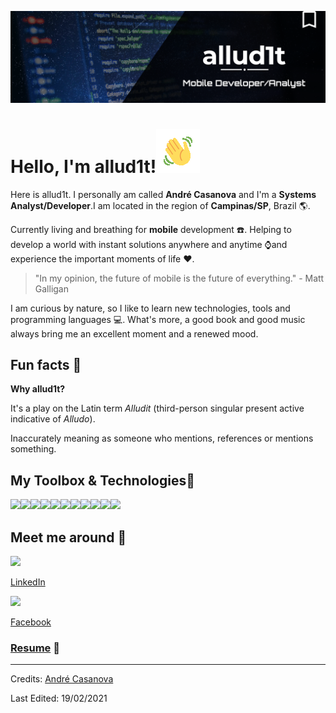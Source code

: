 ![](https://raw.githubusercontent.com/allud1t/allud1t/main/layoutALLUD1T_GRANDE.png)

# Hello, I'm allud1t!![](https://raw.githubusercontent.com/allud1t/allud1t/main/wavegif_1860.gif)

Here is allud1t. I personally am called **André Casanova** and I'm a **Systems Analyst/Developer**. ​I am located in the region of **Campinas/SP**, Brazil :earth_americas:.



Currently living and breathing for **mobile** development :phone:. Helping to develop a world with instant solutions anywhere and anytime :watch:and experience the important moments of life​ :heart:.

> "In my opinion, the future of mobile is the future of everything." - Matt Galligan



I am curious by nature, so I like to learn new technologies, tools and programming languages :computer:. What's more, a good book and good music always bring me an excellent moment and a renewed mood.



## Fun facts :rocket:

**Why allud1t?**

It's a play on the Latin term *Alludit* (third-person singular present active indicative of *Alludo*).

Inaccurately meaning as someone who mentions, references or mentions something.



## My Toolbox & Technologies​ :wrench:

<a href="https://icons8.com/icon/gXoJoyTtYXFg/windows-10"><img src="https://img.icons8.com/fluent/48/000000/windows-10.png"/></a><a href="https://icons8.com/icon/17842/linux"><img src="https://img.icons8.com/color/48/000000/linux.png"/></a><a href="https://icons8.com/icon/hgQsZt1CslPF/visual-studio-code-insides"><img src="https://img.icons8.com/fluent/48/000000/visual-studio-code-insides.png"/></a><a href="https://icons8.com/icon/61466/intellij-idea"><img src="https://img.icons8.com/color/48/000000/intellij-idea.png"/></a><a href="https://icons8.com/icon/P2AnGyiJxMpp/android-os"><img src="https://img.icons8.com/fluent/48/000000/android-os.png"/></a><a href="https://icons8.com/icon/40670/c-programming"><img src="https://img.icons8.com/color/48/000000/c-programming.png"/></a><a href="https://icons8.com/icon/13441/python"><img src="https://img.icons8.com/color/48/000000/python.png"/></a><a href="https://icons8.com/icon/108784/javascript"><img src="https://img.icons8.com/color/48/000000/javascript.png"/></a><a href="https://icons8.com/icon/ZoxjA0jZDdFZ/kotlin"><img src="https://img.icons8.com/color/48/000000/kotlin.png"/></a><a href="https://icons8.com/icon/20906/git"><img src="https://img.icons8.com/color/48/000000/git.png"/></a><a href="https://icons8.com/icon/38561/postgreesql"><img src="https://img.icons8.com/color/48/000000/postgreesql.png"/></a>

 

## Meet me around :round_pushpin:

<a href="https://www.linkedin.com/in/andre-casanova/"><img src="https://img.icons8.com/ios-glyphs/48/000000/linkedin.png"/></a>

[LinkedIn](https://www.linkedin.com/in/andre-casanova/)

<a href="https://www.facebook.com/andrefraycasanova/"><img src="https://img.icons8.com/ios-glyphs/48/000000/facebook-new.png"/></a>

[Facebook](https://www.facebook.com/andrefraycasanova/)



### [Resume](https://drive.google.com/file/d/1RRjAVh8e9vWTZ-MOEilAhHctF9p7lrY4/view?usp=sharing) :page_facing_up:



------



Credits: [André Casanova](https://github.com/allud1t)

Last Edited: 19/02/2021

[](https://icons8.com/icon/98960/linkedin)
[](https://icons8.com/icon/118466/facebook)

